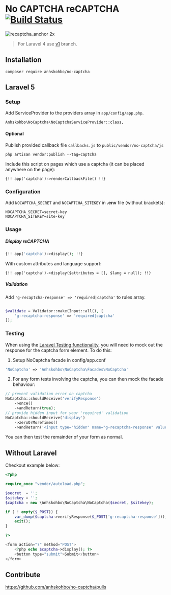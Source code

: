 No CAPTCHA reCAPTCHA [![Build Status](https://travis-ci.org/anhskohbo/no-captcha.svg?branch=master&style=flat-square)](https://travis-ci.org/anhskohbo/no-captcha)
==========

![recaptcha_anchor 2x](https://cloud.githubusercontent.com/assets/1529454/5291635/1c426412-7b88-11e4-8d16-46161a081ece.gif)

> For Laravel 4 use [v1](https://github.com/anhskohbo/no-captcha/tree/v1) branch.

## Installation

```
composer require anhskohbo/no-captcha
```

## Laravel 5

### Setup

Add ServiceProvider to the providers array in `app/config/app.php`.

```
Anhskohbo\NoCaptcha\NoCaptchaServiceProvider::class,
```

#### Optional

Publish provided callback file `callbacks.js` to `public/vendor/no-captcha/js`

```
php artisan vendor:publish --tag=captcha
```

Include this script on pages which use a captcha (it can be placed anywhere on the page):
```
{!! app('captcha')->renderCallbackFile() !!}
```

### Configuration

Add `NOCAPTCHA_SECRET` and `NOCAPTCHA_SITEKEY` in **.env** file (without brackets):

```
NOCAPTCHA_SECRET=secret-key
NOCAPTCHA_SITEKEY=site-key
```

### Usage

##### Display reCAPTCHA

```php
{!! app('captcha')->display(); !!}
```

With custom attributes and language support:

```
{!! app('captcha')->display($attributes = [], $lang = null); !!}
```

##### Validation

Add `'g-recaptcha-response' => 'required|captcha'` to rules array.

```php

$validate = Validator::make(Input::all(), [
	'g-recaptcha-response' => 'required|captcha'
]);

```

### Testing

When using the [Laravel Testing functionality](http://laravel.com/docs/5.1/testing), you will need to mock out the response for the captcha form element. To do this:

1) Setup NoCaptcha facade in config/app.conf

```php
'NoCaptcha' => 'Anhskohbo\NoCaptcha\Facades\NoCaptcha'
```

2) For any form tests involving the captcha, you can then mock the facade behaviour:

```php
// prevent validation error on captcha
NoCaptcha::shouldReceive('verifyResponse')
    ->once()
    ->andReturn(true);
// provide hidden input for your 'required' validation
NoCaptcha::shouldReceive('display')
    ->zeroOrMoreTimes()
    ->andReturn('<input type="hidden" name="g-recaptcha-response" value="1" />');
```

You can then test the remainder of your form as normal.

## Without Laravel

Checkout example below:

```php
<?php

require_once "vendor/autoload.php";

$secret  = '';
$sitekey = '';
$captcha = new \Anhskohbo\NoCaptcha\NoCaptcha($secret, $sitekey);

if ( ! empty($_POST)) {
    var_dump($captcha->verifyResponse($_POST['g-recaptcha-response']));
    exit();
}

?>

<form action="?" method="POST">
    <?php echo $captcha->display(); ?>
    <button type="submit">Submit</button>
</form>

```

## Contribute

https://github.com/anhskohbo/no-captcha/pulls
